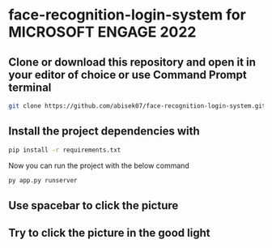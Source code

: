 # face-recognition-login-system for MICROSOFT ENGAGE 2022
## Clone or download this repository and open it in your editor of choice or use Command Prompt terminal
~~~ bash
git clone https://github.com/abisek07/face-recognition-login-system.git
~~~
## Install the project dependencies with
~~~ bash
pip install -r requirements.txt
~~~
Now you can run the project with the below command
~~~ bash
py app.py runserver
~~~
## Use spacebar to click the picture
## Try to click the picture in the good light
